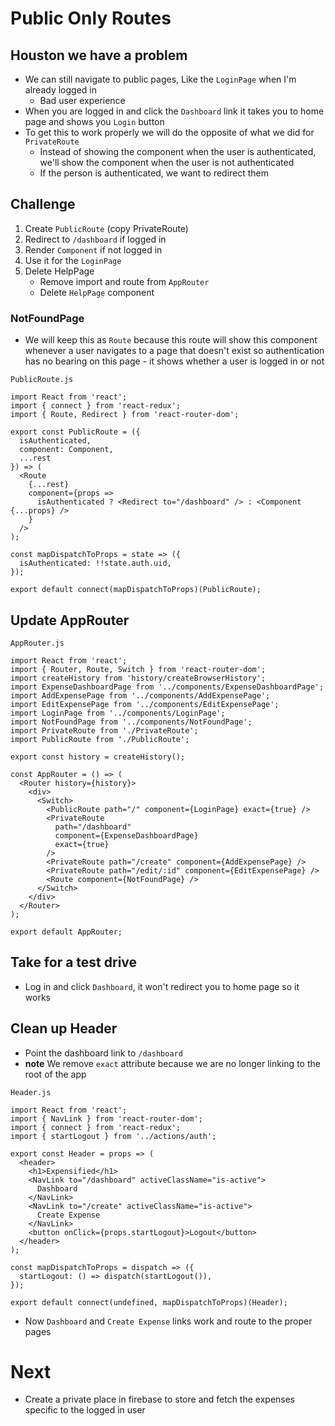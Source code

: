 # Public Only Routes
## Houston we have a problem
* We can still navigate to public pages, Like the `LoginPage` when I'm already logged in
    - Bad user experience
* When you are logged in and click the `Dashboard` link it takes you to home page and shows you `Login` button
* To get this to work properly we will do the opposite of what we did for `PrivateRoute`
    - Instead of showing the component when the user is authenticated, we'll show the component when the user is not authenticated
    - If the person is authenticated, we want to redirect them

## Challenge
1. Create `PublicRoute` (copy PrivateRoute)
2. Redirect to `/dashboard` if logged in
3. Render `Component` if not logged in
4. Use it for the `LoginPage`
5. Delete HelpPage
    * Remove import and route from `AppRouter`
    * Delete `HelpPage` component

### NotFoundPage
* We will keep this as `Route` because this route will show this component whenever a user navigates to a page that doesn't exist so authentication has no bearing on this page - it shows whether a user is logged in or not

`PublicRoute.js`

```
import React from 'react';
import { connect } from 'react-redux';
import { Route, Redirect } from 'react-router-dom';

export const PublicRoute = ({
  isAuthenticated,
  component: Component,
  ...rest
}) => (
  <Route
    {...rest}
    component={props =>
      isAuthenticated ? <Redirect to="/dashboard" /> : <Component {...props} />
    }
  />
);

const mapDispatchToProps = state => ({
  isAuthenticated: !!state.auth.uid,
});

export default connect(mapDispatchToProps)(PublicRoute);
```

## Update AppRouter
`AppRouter.js`

```
import React from 'react';
import { Router, Route, Switch } from 'react-router-dom';
import createHistory from 'history/createBrowserHistory';
import ExpenseDashboardPage from '../components/ExpenseDashboardPage';
import AddExpensePage from '../components/AddExpensePage';
import EditExpensePage from '../components/EditExpensePage';
import LoginPage from '../components/LoginPage';
import NotFoundPage from '../components/NotFoundPage';
import PrivateRoute from './PrivateRoute';
import PublicRoute from './PublicRoute';

export const history = createHistory();

const AppRouter = () => (
  <Router history={history}>
    <div>
      <Switch>
        <PublicRoute path="/" component={LoginPage} exact={true} />
        <PrivateRoute
          path="/dashboard"
          component={ExpenseDashboardPage}
          exact={true}
        />
        <PrivateRoute path="/create" component={AddExpensePage} />
        <PrivateRoute path="/edit/:id" component={EditExpensePage} />
        <Route component={NotFoundPage} />
      </Switch>
    </div>
  </Router>
);

export default AppRouter;
```

## Take for a test drive
* Log in and click `Dashboard`, it won't redirect you to home page so it works

## Clean up Header
* Point the dashboard link to `/dashboard`
* **note** We remove `exact` attribute because we are no longer linking to the root of the app

`Header.js`

```
import React from 'react';
import { NavLink } from 'react-router-dom';
import { connect } from 'react-redux';
import { startLogout } from '../actions/auth';

export const Header = props => (
  <header>
    <h1>Expensified</h1>
    <NavLink to="/dashboard" activeClassName="is-active">
      Dashboard
    </NavLink>
    <NavLink to="/create" activeClassName="is-active">
      Create Expense
    </NavLink>
    <button onClick={props.startLogout}>Logout</button>
  </header>
);

const mapDispatchToProps = dispatch => ({
  startLogout: () => dispatch(startLogout()),
});

export default connect(undefined, mapDispatchToProps)(Header);
```

* Now `Dashboard` and `Create Expense` links work and route to the proper pages

# Next
* Create a private place in firebase to store and fetch the expenses specific to the logged in user
